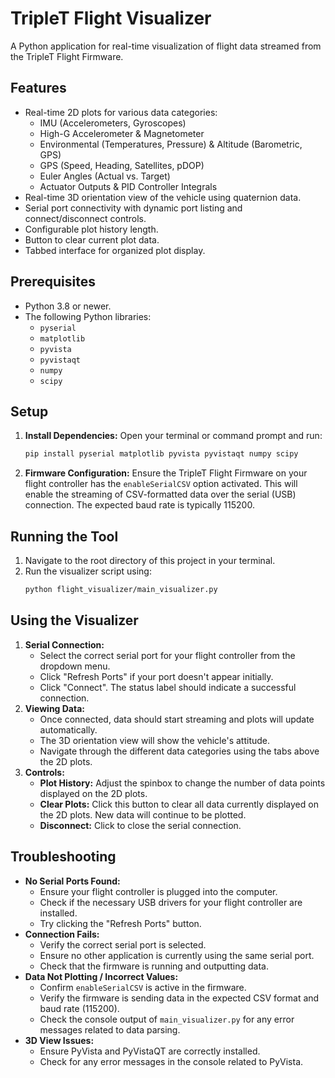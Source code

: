 # TripleT Flight Visualizer

A Python application for real-time visualization of flight data streamed from the TripleT Flight Firmware.

## Features

*   Real-time 2D plots for various data categories:
    *   IMU (Accelerometers, Gyroscopes)
    *   High-G Accelerometer & Magnetometer
    *   Environmental (Temperatures, Pressure) & Altitude (Barometric, GPS)
    *   GPS (Speed, Heading, Satellites, pDOP)
    *   Euler Angles (Actual vs. Target)
    *   Actuator Outputs & PID Controller Integrals
*   Real-time 3D orientation view of the vehicle using quaternion data.
*   Serial port connectivity with dynamic port listing and connect/disconnect controls.
*   Configurable plot history length.
*   Button to clear current plot data.
*   Tabbed interface for organized plot display.

## Prerequisites

*   Python 3.8 or newer.
*   The following Python libraries:
    *   `pyserial`
    *   `matplotlib`
    *   `pyvista`
    *   `pyvistaqt`
    *   `numpy`
    *   `scipy`

## Setup

1.  **Install Dependencies:**
    Open your terminal or command prompt and run:
    ```bash
    pip install pyserial matplotlib pyvista pyvistaqt numpy scipy
    ```

2.  **Firmware Configuration:**
    Ensure the TripleT Flight Firmware on your flight controller has the `enableSerialCSV` option activated. This will enable the streaming of CSV-formatted data over the serial (USB) connection. The expected baud rate is typically 115200.

## Running the Tool

1.  Navigate to the root directory of this project in your terminal.
2.  Run the visualizer script using:
    ```bash
    python flight_visualizer/main_visualizer.py
    ```

## Using the Visualizer

1.  **Serial Connection:**
    *   Select the correct serial port for your flight controller from the dropdown menu.
    *   Click "Refresh Ports" if your port doesn't appear initially.
    *   Click "Connect". The status label should indicate a successful connection.
2.  **Viewing Data:**
    *   Once connected, data should start streaming and plots will update automatically.
    *   The 3D orientation view will show the vehicle's attitude.
    *   Navigate through the different data categories using the tabs above the 2D plots.
3.  **Controls:**
    *   **Plot History:** Adjust the spinbox to change the number of data points displayed on the 2D plots.
    *   **Clear Plots:** Click this button to clear all data currently displayed on the 2D plots. New data will continue to be plotted.
    *   **Disconnect:** Click to close the serial connection.

## Troubleshooting

*   **No Serial Ports Found:**
    *   Ensure your flight controller is plugged into the computer.
    *   Check if the necessary USB drivers for your flight controller are installed.
    *   Try clicking the "Refresh Ports" button.
*   **Connection Fails:**
    *   Verify the correct serial port is selected.
    *   Ensure no other application is currently using the same serial port.
    *   Check that the firmware is running and outputting data.
*   **Data Not Plotting / Incorrect Values:**
    *   Confirm `enableSerialCSV` is active in the firmware.
    *   Verify the firmware is sending data in the expected CSV format and baud rate (115200).
    *   Check the console output of `main_visualizer.py` for any error messages related to data parsing.
*   **3D View Issues:**
    *   Ensure PyVista and PyVistaQT are correctly installed.
    *   Check for any error messages in the console related to PyVista.
